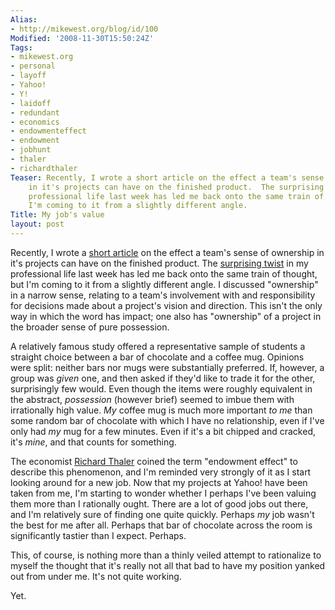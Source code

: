 ```yaml
---
Alias:
- http://mikewest.org/blog/id/100
Modified: '2008-11-30T15:50:24Z'
Tags:
- mikewest.org
- personal
- layoff
- Yahoo!
- Y!
- laidoff
- redundant
- economics
- endowmenteffect
- endowment
- jobhunt
- thaler
- richardthaler
Teaser: Recently, I wrote a short article on the effect a team's sense of ownership
    in it's projects can have on the finished product.  The surprising twist in my
    professional life last week has led me back onto the same train of thought, but
    I'm coming to it from a slightly different angle.
Title: My job's value
layout: post
---
```

Recently, I wrote a [short article][ownership] on the effect a team's sense of ownership in it's projects can have on the finished product.  The [surprising twist][layoff] in my professional life last week has led me back onto the same train of thought, but I'm coming to it from a slightly different angle.  I discussed "ownership" in a narrow sense, relating to a team's involvement with and responsibility for decisions made about a project's vision and direction.  This isn't the only way in which the word has impact; one also has "ownership" of a project in the broader sense of pure possession.

[ownership]:    /2008/11/the-inspiration-of-ownership   "Mike West: 'The Inspiration of Ownership'"
[layoff]:       /2008/11/mike-has-been-laid-off

A relatively famous study offered a representative sample of students a straight choice between a bar of chocolate and a coffee mug.  Opinions were split: neither bars nor mugs were substantially preferred.  If, however, a group was _given_ one, and then asked if they'd like to trade it for the other, surprisingly few would.  Even though the items were roughly equivalent in the abstract, _possession_ (however brief) seemed to imbue them with irrationally high value.  _My_ coffee mug is much more important _to me_ than some random bar of chocolate with which I have no relationship, even if I've only had _my_ mug for a few minutes.  Even if it's a bit chipped and cracked, it's _mine_, and that counts for something.

The economist [Richard Thaler][thaler] coined the term "endowment effect" to describe this phenomenon, and I'm reminded very strongly of it as I start looking around for a new job.  Now that my projects at Yahoo! have been taken from me, I'm starting to wonder whether I perhaps I've been valuing them more than I rationally ought.  There are a lot of good jobs out there, and I'm relatively sure of finding one quite quickly.  Perhaps _my_ job wasn't the best for me after all.  Perhaps that bar of chocolate across the room is significantly tastier than I expect.  Perhaps.

[thaler]:       http://en.wikipedia.org/wiki/Richard_Thaler "Wikipedia: 'Richard Thaler'"

This, of course, is nothing more than a thinly veiled attempt to rationalize to myself the thought that it's really not all that bad to have my position yanked out from under me.  It's not quite working.

Yet.